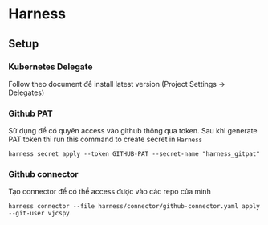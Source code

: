 # Harness

## Setup

### Kubernetes Delegate

Follow theo document để install latest version (Project Settings -> Delegates)

### Github PAT

Sử dụng để có quyên access vào github thông qua token. Sau khi generate PAT token thì run this command to create secret in `Harness`

```shell
harness secret apply --token GITHUB-PAT --secret-name "harness_gitpat"
```

### Github connector

Tạo connector để có thể access được vào các repo của mình

```shell
harness connector --file harness/connector/github-connector.yaml apply --git-user vjcspy
```

